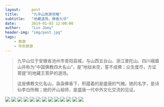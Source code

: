 ```yaml
---
layout:     post
title:      "九华山旅游攻略"
subtitle:   "地藏道场，佛香九华"
date:       2019-01-03 12:00:00
author:     "Lin Joey"
header-img: "img/post.jpg"
tags:
    - 旅游
    - 华东旅游
---
```


>九华山位于安徽省池州市青阳县城，与山西五台山、浙江普陀山、四川峨眉山并称为“中国佛教四大名山”，是“地狱未空，誓不成佛；众生度尽，方证菩提”的地藏王菩萨的道场。
>
>这座佛教文化名山，袅袅佛香下，积蕴着的是盛唐的气魄。她的名字，是诗仙李白所赐；她的开山祖师，是盛唐一代中外文化交流的见证。

![](https://linjoey-image.oss-cn-beijing.aliyuncs.com/我是驴友-九华山旅游攻略_页面_01.jpg)
![](https://linjoey-image.oss-cn-beijing.aliyuncs.com/我是驴友-九华山旅游攻略_页面_02.jpg)
![](https://linjoey-image.oss-cn-beijing.aliyuncs.com/我是驴友-九华山旅游攻略_页面_03.jpg)
![](https://linjoey-image.oss-cn-beijing.aliyuncs.com/我是驴友-九华山旅游攻略_页面_04.jpg)
![](https://linjoey-image.oss-cn-beijing.aliyuncs.com/我是驴友-九华山旅游攻略_页面_05.jpg)
![](https://linjoey-image.oss-cn-beijing.aliyuncs.com/我是驴友-九华山旅游攻略_页面_06.jpg)
![](https://linjoey-image.oss-cn-beijing.aliyuncs.com/我是驴友-九华山旅游攻略_页面_07.jpg)
![](https://linjoey-image.oss-cn-beijing.aliyuncs.com/我是驴友-九华山旅游攻略_页面_08.jpg)
![](https://linjoey-image.oss-cn-beijing.aliyuncs.com/我是驴友-九华山旅游攻略_页面_09.jpg)
![](https://linjoey-image.oss-cn-beijing.aliyuncs.com/我是驴友-九华山旅游攻略_页面_10.jpg)
![](https://linjoey-image.oss-cn-beijing.aliyuncs.com/我是驴友-九华山旅游攻略_页面_11.jpg)
![](https://linjoey-image.oss-cn-beijing.aliyuncs.com/我是驴友-九华山旅游攻略_页面_12.jpg)
![](https://linjoey-image.oss-cn-beijing.aliyuncs.com/我是驴友-九华山旅游攻略_页面_13.jpg)
